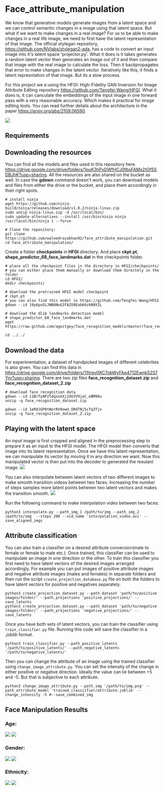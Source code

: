 # Face_attribute_manipulation
We know that generative models generate images from a latent space and we can control semantic changes in a image using that latent space. But what if we want to make changes in a real image? For us to be able to make changes in a real life image, we need to first have the latent representation of that image. The official stylegan repository, https://github.com/NVlabs/stylegan2-ada, has a code to convert an input image into it's latent space 'projector.py'. What it does is it takes generates a random latent vector then generates an image out of it and then compare that image with the real image to calculate the loss. Then it backpropagates that error to make changes in the latent vector. Iteratively like this, it finds a latent represntation of that image. But its a slow process.

For this project we a using the HFGI: High-Fidelity GAN Inversion for Image Attribute Editing repository https://github.com/Tengfei-Wang/HFGI. What it does is, it can canculate the embeddings of the input image in one forward pass with a very reasonable accuracy. Which makes it practical for image editing tools. You can read further details about the architecture in the paper https://arxiv.org/abs/2109.06590.

![](<repository_images/HFGI.jpg>)

## Requirements


## Downloading the resources
You can find all the models and files used in this repository here. https://drive.google.com/drive/folders/1puK3hPxDWfHCJ0fbxFAMx2tOfSSDBJhK?usp=sharing. All the resources are also shared on the bucket as well. In case the **gdown** command doesn't work, you can download models and files from either the drive or the bucket, and place them accordingly in their right spots.  

```
# install ninja
wget https://github.com/ninja-build/ninja/releases/download/v1.8.2/ninja-linux.zip
sudo unzip ninja-linux.zip -d /usr/local/bin/
sudo update-alternatives --install /usr/bin/ninja ninja /usr/local/bin/ninja 1 --force
```
```
# Clone the repository:
git clone https://github.com/waleedrazakhan92/face_attribute_manipulation.git
cd face_attribute_manipulation/
```
Create a folder **checkpoints** in **HFGI** directory. And place **ckpt.pt**, **shape_predictor_68_face_landmarks.dat** in the checkpoints folder.

```
# place all the checkpoint files in the directory in HFGI/checkpoints/ 
# you can either place them manually or download them directely in the folder
cd HFGI/
mkdir checkpoints/

# download the pretrained HFGI model checkpoint
# ckpt.pt
# you can also find this model in https://github.com/Tengfei-Wang/HFGI
gdown --id 19y6pxOiJWB0NoG3fAZO9Eab66zkN9XIL 

# download the dlib landmarks detection model
# shape_predictor_68_face_landmarks.dat
wget https://raw.github.com/ageitgey/face_recognition_models/master/face_recognition_models/models/shape_predictor_68_face_landmarks.dat

cd ../../
```
## Download the data 
For experimentation, a dataset of handpicked images of different celebrities is also given. You can find this data in https://drive.google.com/drive/folders/11tjrev0KC7obWyFAp4712Ewnk52S7Ynr?usp=sharing. There are two zip files **face_recognition_dataset.zip** and **face_recognition_dataset_2.zip**

```
# download face recognition data
gdown --id 11BrTyAP2ldqxnXXj2dO3V9jaC_eBM96u
unzip -q face_recognition_dataset.zip

gdown --id 1eR0JGP0tWorRV0owU_ORdTNj5cTq3Tjv
unzip -q face_recognition_dataset_2.zip
```
## Playing with the latent space
An input image is first cropped and aligned in the preprocessing step to prepare it as an input to the HFGI model. The HFGI model then converts that image into its latent representation. Once we have this latent representation, we can manipulate its vector by moving it in any direction we want. Now this manipulated vector is then put into the decoder to generated the resulant image.
![](<repository_images/pipeline_2.png>)

You can also interpolate between latent vectors of two different images to make smooth transition videos between two faces. Increasing the number of steps samples more latent points between two latent vectors and makes the transition smooth.
![](<repository_images/interp.gif>)

Run the following command to make interpolation video between two faces:
```
python3 interpolate.py --path_img_1 /path/to/img --path_img_2 /path/to/img  --steps 200 --vid_name 'interpolation_video.avi' --save_aligned_imgs 
```
## Attribute classification
You can also train a classifier on a desired attribute conversion(male to female or female to male etc.). Once trained, this classifier can be used to manipulate an image in one direction or the other. To train this classifier you first need to have latent vectors of the desired images arranged accordingly. For example you can put images of positive attribute images and negative attribute images (males and females) in separate folders and then run the script ```create_projection_database.py``` file on both the folders to have latent vectors for positive and negatives separately. 
```
python3 create_projection_dataset.py --path_dataset 'path/to/positive images/folder/' --path_projections 'positive_projections/' --save_latents 
python3 create_projection_dataset.py --path_dataset 'path/to/negative images/folder/' --path_projections 'negative_projections/' --save_latents 

```
Once you have both sets of latent vectors, you can train the classifier using ```train_classifier.py``` file. Running this code will save the classifier in a *.joblib* format. 
```
python3 train_classifier.py --path_positive_latents '/path/to/positive_latents/' --path_negative_latents '/path/to/negative_latents/'
```
Then you can change the attribute of an image using the trained classifier using ```change_image_attribute.py```. You can set the intensity of the change in either positive or negative direction. Ideally the value can lie between +5 and -5. But that is subjective to each attribute.
```
python3 change_image_attribute.py --path_img '/path/to/img.png' --path_attribute_model 'trained_classiifier/attribute.joblib' --change_intensity -5 #--save_combined_img
```

## Face Manipulation Results
### Age:

![](<repository_images/age_2.png>)
![](<repository_images/age_3.png>)

### Gender:

![](<repository_images/gender_1.png>)
![](<repository_images/gender_3.png>)

### Ethnicity:

![](<repository_images/ethnicity_1.png>)
![](<repository_images/ethnicity_2.png>)

